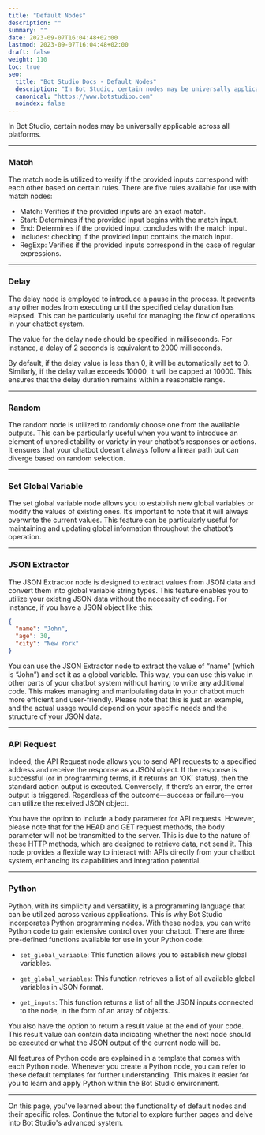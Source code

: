 ```yaml
---
title: "Default Nodes"
description: ""
summary: ""
date: 2023-09-07T16:04:48+02:00
lastmod: 2023-09-07T16:04:48+02:00
draft: false
weight: 110
toc: true
seo:
  title: "Bot Studio Docs - Default Nodes"
  description: "In Bot Studio, certain nodes may be universally applicable across all platforms. Click here to see how they work."
  canonical: "https://www.botstudioo.com"
  noindex: false
---
```


In Bot Studio, certain nodes may be universally applicable across all platforms.

---

### Match

The match node is utilized to verify if the provided inputs correspond with each other based on certain rules. There are five rules available for use with match nodes:

- Match: Verifies if the provided inputs are an exact match.
- Start: Determines if the provided input begins with the match input.
- End: Determines if the provided input concludes with the match input.
- Includes: checking if the provided input contains the match input.
- RegExp: Verifies if the provided inputs correspond in the case of regular expressions.

---

### Delay

The delay node is employed to introduce a pause in the process. It prevents any other nodes from executing until the specified delay duration has elapsed. This can be particularly useful for managing the flow of operations in your chatbot system.

The value for the delay node should be specified in milliseconds. For instance, a delay of 2 seconds is equivalent to 2000 milliseconds.

By default, if the delay value is less than 0, it will be automatically set to 0. Similarly, if the delay value exceeds 10000, it will be capped at 10000. This ensures that the delay duration remains within a reasonable range.

---

### Random

The random node is utilized to randomly choose one from the available outputs. This can be particularly useful when you want to introduce an element of unpredictability or variety in your chatbot’s responses or actions. It ensures that your chatbot doesn’t always follow a linear path but can diverge based on random selection.

---

### Set Global Variable

The set global variable node allows you to establish new global variables or modify the values of existing ones. It’s important to note that it will always overwrite the current values. This feature can be particularly useful for maintaining and updating global information throughout the chatbot’s operation.

---

### JSON Extractor

The JSON Extractor node is designed to extract values from JSON data and convert them into global variable string types. This feature enables you to utilize your existing JSON data without the necessity of coding. For instance, if you have a JSON object like this:

```JSON
{
  "name": "John",
  "age": 30,
  "city": "New York"
}
```

You can use the JSON Extractor node to extract the value of “name” (which is “John”) and set it as a global variable. This way, you can use this value in other parts of your chatbot system without having to write any additional code. This makes managing and manipulating data in your chatbot much more efficient and user-friendly. Please note that this is just an example, and the actual usage would depend on your specific needs and the structure of your JSON data.

---

### API Request

Indeed, the API Request node allows you to send API requests to a specified address and receive the response as a JSON object. If the response is successful (or in programming terms, if it returns an ‘OK’ status), then the standard action output is executed. Conversely, if there’s an error, the error output is triggered. Regardless of the outcome—success or failure—you can utilize the received JSON object.

You have the option to include a body parameter for API requests. However, please note that for the HEAD and GET request methods, the body parameter will not be transmitted to the server. This is due to the nature of these HTTP methods, which are designed to retrieve data, not send it. This node provides a flexible way to interact with APIs directly from your chatbot system, enhancing its capabilities and integration potential.

---

### Python

Python, with its simplicity and versatility, is a programming language that can be utilized across various applications. This is why Bot Studio incorporates Python programming nodes. With these nodes, you can write Python code to gain extensive control over your chatbot. There are three pre-defined functions available for use in your Python code:

- `set_global_variable`: This function allows you to establish new global variables.

- `get_global_variables`: This function retrieves a list of all available global variables in JSON format.

- `get_inputs`: This function returns a list of all the JSON inputs connected to the node, in the form of an array of objects.

You also have the option to return a result value at the end of your code. This result value can contain data indicating whether the next node should be executed or what the JSON output of the current node will be.

All features of Python code are explained in a template that comes with each Python node. Whenever you create a Python node, you can refer to these default templates for further understanding. This makes it easier for you to learn and apply Python within the Bot Studio environment.

---

On this page, you've learned about the functionality of default nodes and their specific roles. Continue the tutorial to explore further pages and delve into Bot Studio's advanced system.